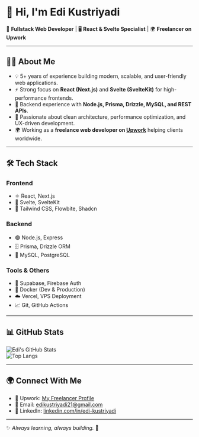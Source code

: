 # 👋 Hi, I'm Edi Kustriyadi  

🚀 **Fullstack Web Developer** | 🖥️ **React & Svelte Specialist** | 🌍 **Freelancer on Upwork**  

---

## 👨‍💻 About Me
- 💡 5+ years of experience building modern, scalable, and user-friendly web applications.  
- ⚡ Strong focus on **React (Next.js)** and **Svelte (SvelteKit)** for high-performance frontends.  
- 🔌 Backend experience with **Node.js, Prisma, Drizzle, MySQL, and REST APIs**.  
- 🌱 Passionate about clean architecture, performance optimization, and UX-driven development.  
- 🌍 Working as a **freelance web developer on [Upwork](https://www.upwork.com/freelancers/edikustriyadi25)** helping clients worldwide.  

---

## 🛠️ Tech Stack

### Frontend
- ⚛️ React, Next.js  
- 🧡 Svelte, SvelteKit  
- 🎨 Tailwind CSS, Flowbite, Shadcn  

### Backend
- 🟢 Node.js, Express  
- 🗄️ Prisma, Drizzle ORM  
- 🐬 MySQL, PostgreSQL  

### Tools & Others
- 🔐 Supabase, Firebase Auth  
- 🐳 Docker (Dev & Production)  
- ☁️ Vercel, VPS Deployment  
- 📈 Git, GitHub Actions  

---

## 📊 GitHub Stats
![Edi's GitHub Stats](https://github-readme-stats.vercel.app/api?username=Edikustriyadi&show_icons=true&theme=radical)  
![Top Langs](https://github-readme-stats.vercel.app/api/top-langs/?username=Edikustriyadi&layout=compact&theme=radical)

---

## 🌍 Connect With Me
- 💼 Upwork: [My Freelancer Profile](https://www.upwork.com/freelancers/edikustriyadi25)  
- 📧 Email: edikustriyadi21@gmail.com
- 💬 LinkedIn: [linkedin.com/in/edi-kustriyadi](https://linkedin.com/in/edi-kustriyadi)  

---

✨ *Always learning, always building.* 🚀
